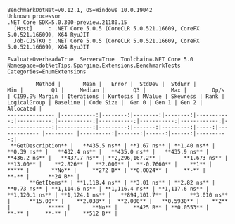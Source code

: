 
    BenchmarkDotNet=v0.12.1, OS=Windows 10.0.19042
    Unknown processor
    .NET Core SDK=5.0.300-preview.21180.15
      [Host]     : .NET Core 5.0.5 (CoreCLR 5.0.521.16609, CoreFX 5.0.521.16609), X64 RyuJIT
      Job-CJSTKQ : .NET Core 5.0.5 (CoreCLR 5.0.521.16609, CoreFX 5.0.521.16609), X64 RyuJIT

    EvaluateOverhead=True  Server=True  Toolchain=.NET Core 5.0  
    Namespace=dotNetTips.Spargine.Extensions.BenchmarkTests  Categories=EnumExtensions  

             Method |       Mean |   Error |  StdDev |  StdErr |        Min |         Q1 |     Median |         Q3 |        Max |        Op/s | CI99.9% Margin | Iterations | Kurtosis | MValue | Skewness | Rank | LogicalGroup | Baseline | Code Size |  Gen 0 | Gen 1 | Gen 2 | Allocated |
    --------------- |-----------:|--------:|--------:|--------:|-----------:|-----------:|-----------:|-----------:|-----------:|------------:|---------------:|-----------:|---------:|-------:|---------:|-----:|------------- |--------- |----------:|-------:|------:|------:|----------:|
     **GetDescription** |   **435.5 ns** | **1.67 ns** | **1.40 ns** | **0.39 ns** |   **432.4 ns** |   **435.0 ns** |   **435.9 ns** |   **436.2 ns** |   **437.7 ns** | **2,296,167.2** |       **1.673 ns** |      **13.00** |    **2.826** |  **2.000** |  **-0.7660** |    **1** |            ***** |       **No** |     **272 B** | **0.0024** |     **-** |     **-** |      **24 B** |
           **GetItems** | **1,118.4 ns** | **3.01 ns** | **2.82 ns** | **0.73 ns** | **1,114.6 ns** | **1,116.4 ns** | **1,117.6 ns** | **1,120.1 ns** | **1,124.1 ns** |   **894,101.7** |       **3.010 ns** |      **15.00** |    **2.038** |  **2.000** |   **0.5930** |    **2** |            ***** |       **No** |     **425 B** | **0.0553** |     **-** |     **-** |     **512 B** |
